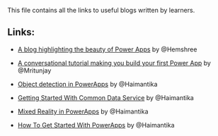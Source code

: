 This file contains all the links to useful blogs written by learners.


## Links:

- [A blog highlighting the beauty of Power Apps](http://shorturl.at/oINY7) by @Hemshree

- [A conversational tutorial making you build your first Power App](https://medium.com/@mritunjaysharma394/lets-build-power-apps-f5b4ad13802) by @Mritunjay
 
- [Object detection in PowerApps](https://medium.com/@haimantikamitra/object-detection-in-powerapps-e3eac2e07875) by @Haimantika
- [Getting Started With Common Data Service](https://medium.com/@haimantikamitra/getting-started-with-common-data-service-193f6c03ce0) by @Haimantika
- [Mixed Reality in PowerApps](https://medium.com/@haimantikamitra/mixed-reality-in-powerapps-310b5174422b) by @Haimantika
- [How To Get Started With PowerApps](https://medium.com/@haimantikamitra/how-to-get-started-with-power-platform-1289d2a9dc3) by @Haimantika
